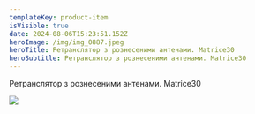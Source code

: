 ```yaml
---
templateKey: product-item
isVisible: true
date: 2024-08-06T15:23:51.152Z
heroImage: /img/img_0887.jpeg
heroTitle: Ретранслятор з рознесеними антенами. Matrice30
heroSubtitle: Ретранслятор з рознесеними антенами. Matrice30
---
```

Ретранслятор з рознесеними антенами. Matrice30

![](/img/img_0887.jpeg)